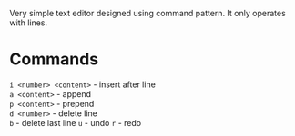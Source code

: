 Very simple text editor designed using command pattern. It only operates with lines.
# Commands
`i <number> <content>` - insert after line \
`a <content>` - append \
`p <content>` - prepend \
`d <number>` - delete line \
`b` - delete last line
`u` - undo
`r` - redo
